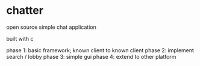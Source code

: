 # chatter
open source simple chat application

built with c

phase 1: basic framework; known client to known client
phase 2: implement search / lobby
phase 3: simple gui
phase 4: extend to other platform
